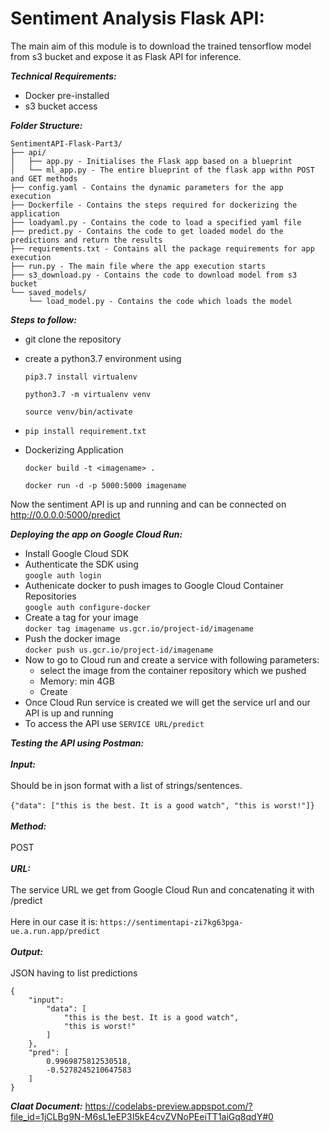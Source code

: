 # Sentiment Analysis Flask API:

The main aim of this module is to download the trained tensorflow model from s3 bucket and expose it as Flask API for inference.

***Technical Requirements:***
- Docker pre-installed
- s3 bucket access

***Folder Structure:***
```
SentimentAPI-Flask-Part3/
├── api/
│   ├── app.py - Initialises the Flask app based on a blueprint
│   └── ml_app.py - The entire blueprint of the flask app withn POST and GET methods
├── config.yaml - Contains the dynamic parameters for the app execution
├── Dockerfile - Contains the steps required for dockerizing the application
├── loadyaml.py - Contains the code to load a specified yaml file
├── predict.py - Contains the code to get loaded model do the predictions and return the results
├── requirements.txt - Contains all the package requirements for app execution
├── run.py - The main file where the app execution starts
├── s3_download.py - Contains the code to download model from s3 bucket
└── saved_models/
    └── load_model.py - Contains the code which loads the model
```

***Steps to follow:***
- git clone the repository
- create a python3.7 environment using

    `pip3.7 install virtualenv`
    
    `python3.7 -m virtualenv venv`
    
    `source venv/bin/activate`
    
 - `pip install requirement.txt`
 
 - Dockerizing Application

    `docker build -t <imagename> .`
  
    `docker run -d -p 5000:5000 imagename`
  
Now the sentiment API is up and running and can be connected on http://0.0.0.0:5000/predict

***Deploying the app on Google Cloud Run:***<br>

- Install Google Cloud SDK 
- Authenticate the SDK using<br>
  `google auth login`<br>
- Authenicate docker to push images to Google Cloud Container Repositories<br>
  `google auth configure-docker`<br>
- Create a tag for your image<br>
  `docker tag imagename us.gcr.io/project-id/imagename` <br>
- Push the docker image<br>
  `docker push us.gcr.io/project-id/imagename` <br>
- Now to go to Cloud run and create a service with following parameters: <br>
  - select the image from the container repository which we pushed<br>
  - Memory: min 4GB<br>
  - Create<br>
- Once Cloud Run service is created we will get the service url and our API is up and running<br>
- To access the API use `SERVICE URL/predict`<br>

    
***Testing the API using Postman:***<br><br>
***Input:*** <br><br>
Should be in json format with a list of strings/sentences.<br><br>
`{"data": ["this is the best. It is a good watch", "this is worst!"]}`<br><br>
***Method:***<br><br>
POST<br><br>
***URL:***<br><br>
The service URL we get from Google Cloud Run and concatenating it with /predict <br><br>
Here in our case it is: `https://sentimentapi-zi7kg63pga-ue.a.run.app/predict`<br><br>
***Output:***<br><br>
JSON having to list predictions<br>
```
{
    "input": 
        "data": [
            "this is the best. It is a good watch",
            "this is worst!"
        ]
    },
    "pred": [
        0.9969875812530518,
        -0.5278245210647583
    ]
}
```


***Claat Document:*** https://codelabs-preview.appspot.com/?file_id=1jCLBg9N-M6sL1eEP3I5kE4cvZVNoPEeiTT1aiGq8qdY#0
